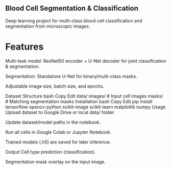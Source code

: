 ## Blood Cell Segmentation & Classification
Deep learning project for multi-class blood cell classification and segmentation from microscopic images.

# Features
Multi-task model: ResNet50 encoder + U-Net decoder for joint classification & segmentation.

Segmentation: Standalone U-Net for binary/multi-class masks.

Adjustable image size, batch size, and epochs.

Dataset Structure
bash
Copy
Edit
data/
  images/   # Input cell images
  masks/    # Matching segmentation masks
Installation
bash
Copy
Edit
pip install tensorflow opencv-python scikit-image scikit-learn matplotlib numpy
Usage
Upload dataset to Google Drive or local data/ folder.

Update dataset/model paths in the notebook.

Run all cells in Google Colab or Jupyter Notebook.

Trained models (.h5) are saved for later inference.

Output
Cell type prediction (classification).

Segmentation mask overlay on the input image.
